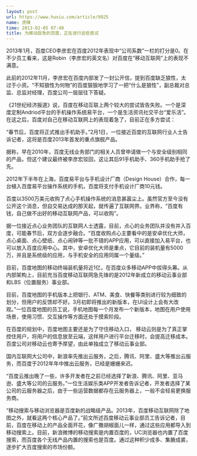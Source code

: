```yaml
---
layout: post
url: https://www.huxiu.com/article/9925
name: 虎嗅
time: 2013-02-05 07:49
title: 为移动捉急的百度，正在进行这些尝试
---
```

2013年1月，百度CEO李彦宏在百度2012年表现中“公司系数”一栏的打分是0。在不少员工看来，这是Robin（李彦宏的英文名）对百度在“移动互联网”上的表现不满意。

此前的2012年11月，李彦宏在百度内部发了一封公开信，提到百度缺乏狼性，太过于小资。“不知狼性为何物”的百度狠狠地学习了一把“什么是狼性”，副总裁对总监、总监对经理，百度公司一层层往下答疑。

《21世纪经济报道》说，百度在移动互联上两个较大的尝试皆告失败。一个是深度定制Andriod平台的手机操作系统易平台，一个是生活资讯社交平台“爱乐活”。在这之后，百度对自己在移动互联网上的表现着急了，目前正在多方尝试：

“春节后，百度将正式推出手机助手。”2月1日，一位接近百度的互联网行业人士告诉记者，这将是百度2013年首发的重点旗舰产品。

据称，早在2010年，百度无线业务部门的相关人员曾申请做一个与安全级别相同的产品，但这个建议最终被李彦宏驳回，这让其后91手机助手、360手机助手抢了先。

2012年下半年在上海，百度易平台与手机设计厂商（Design House）合作，每一台植入百度易平台操作系统的手机，百度将支付手机设计厂商10元钱。

百度以3500万美元收购了点心手机操作系统的消息甚嚣尘上。虽然官方至今没有公开这个消息，但自交易达成的那天起，就传遍了互联网界。业界称，“百度有钱，自己做不出好的移动互联网产品，可以收购”。

据一位接近点心业务团队的互联网人士透露，目前，点心的业务团队并没有并入百度，可能春节后，双方会逐步融合。“百度收购点心主要看中的是安卓优化大师，点心桌面、点心壁纸、点心闹钟等一批不错的APP应用，可以直接加入易平台，也可以放入百度应用中心。其中，安卓优化大师是重点，它目前的装机量有5000万，并且是系统级的应用，与手机安全的应用同属一个量级。”

目前，百度地图的移动终端装机量将近1亿，在百度众多移动APP中拔得头筹。从内部架构上，目前充当百度移动互联网急先锋的是2012年新成立的移动云事业部和LBS（位置服务）事业部。

目前，百度地图的手机版本上把银行、ATM、美食、快餐等类别进行较为细致的划分，但用户的反馈却不好。3月初即将推出的新版本，在UI设计上会有大改观。”一位百度地图的员工说，手机地图每一个月发布一个新版本，地图在用户使用场景，使用习惯、交互操作等方面还处于摸索阶段。

在百度的规划中，百度地图主要还是为了守住移动入口， 移动云则是为了真正掌控住用户，将用户的信息放至云端，这样用户进行平台迁移时，会提高迁移成本。百度公司对移动云也寄予厚望，由此单独成立了移动云事业部。

国内互联网大公司中，新浪率先推出云服务，之后，腾讯、阿里、盛大等推出云服务，而百度于2012年年中推出云服务，已经是姗姗来迟。

“百度云推出晚了一些，许多开发者在之前已经选择了新浪、腾讯、阿里、亚马逊、盛大等公司的云服务。”一位生活娱乐类APP开发者告诉记者，开发者选择了某公司的云服务器之后，由于一些运营数据都存在云服务器上，一般不会轻易更换服务商。

“移动搜索与移动浏览器是百度新的战略级产品。2013年，百度移动互联网除了地图之外，就看这两个核心产品了。”前文所述百度移动云事业部员工告诉记者，目前，百度在移动上的产品全面开花，像广撒胡椒面儿一样，通过这些应用都导入到移动搜索上。目前，新浪微博的移动搜索是内置百度的，UC浏览器也内置了百度搜索，而百度各个无线产品内置的搜索也是百度。通过这种积少成多、集腋成裘，逐步扩大百度搜索的市场份额。

